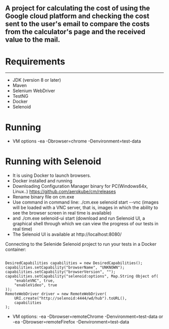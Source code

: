 ## A project for calculating the cost of using the Google cloud platform and checking the cost sent to the user's email to compare the costs from the calculator's page and the received value to the mail.

# Requirements

***

* JDK (version 8 or later)
* Maven
* Selenium WebDriver
* TestNG
* Docker
* Selenoid

# Running

* VM options -ea -Dbrowser=chrome -Denvironment=test-data

# Running with Selenoid

* It is using Docker to launch browsers.
* Docker installed and running
* Downloading Configuration Manager binary for PC(Windows64x, Linux..) https://github.com/aerokube/cm/releases
* Rename binary file on cm.exe
* Use command in command line: ./cm.exe selenoid start --vnc (images will be loaded with a VNC server, that is, images
  in which the ability to see the browser screen in real time is available)
* and ./cm.exe selenoid-ui start (download and run Selenoid UI, a graphical shell through which we can view the progress
  of our tests in real time)
* The Selenoid UI is available at http://localhost:8080/

<p>Connecting to the Selenide Selenoid project to run your tests in a Docker container:</p> 
<pre><code>
DesiredCapabilities capabilities = new DesiredCapabilities();
capabilities.setCapability("browserName", "UNKNOWN");
capabilities.setCapability("browserVersion", "");
capabilities.setCapability("selenoid:options", Map.String Object of(
    "enableVNC", true,
    "enableVideo", true
));
RemoteWebDriver driver = new RemoteWebDriver(
    URI.create("http://selenoid:4444/wd/hub").toURL(), 
    capabilities
);
</code></pre>

* VM options: -ea -Dbrowser=remoteChrome -Denvironment=test-data or -ea -Dbrowser=remoteFirefox -Denvironment=test-data
